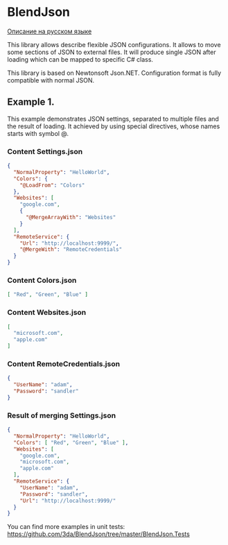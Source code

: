 # BlendJson
[Описание на русском языке](Readme.md)

This library allows describe flexible JSON configurations.
It allows to move some sections of JSON to external files.
It will produce single JSON after loading which can be mapped to specific C# class.

This library is based on Newtonsoft Json.NET.
Configuration format is fully compatible with normal JSON.

## Example 1.
This example demonstrates JSON settings, separated to multiple files and the result of loading.
It achieved by using special directives, whose names starts with symbol @. 

### Content Settings.json
```json
{
  "NormalProperty": "HelloWorld",
  "Colors": {
    "@LoadFrom": "Colors"
  },
  "Websites": [
    "google.com",
    {
      "@MergeArrayWith": "Websites"
    }
  ],
  "RemoteService": {
    "Url": "http://localhost:9999/",
    "@MergeWith": "RemoteCredentials"
  }
}
```

### Content Colors.json
```json
[ "Red", "Green", "Blue" ]
```

### Content Websites.json
```json
[
  "microsoft.com",
  "apple.com"
]
```

### Content RemoteCredentials.json
```json
{
  "UserName": "adam",
  "Password": "sandler"
}
```

### Result of merging Settings.json
```json
{
  "NormalProperty": "HelloWorld",
  "Colors": [ "Red", "Green", "Blue" ],
  "Websites": [
    "google.com",
    "microsoft.com",
    "apple.com"
  ],
  "RemoteService": {
    "UserName": "adam",
    "Password": "sandler",
    "Url": "http://localhost:9999/"
  }
}
```


You can find more examples in unit tests:
https://github.com/3da/BlendJson/tree/master/BlendJson.Tests




